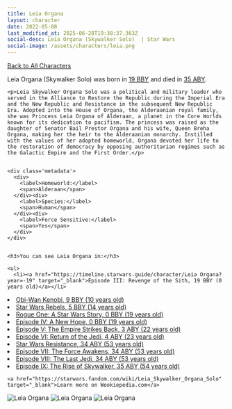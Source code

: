 ```yaml
---
title: Leia Organa
layout: character
date: 2022-05-08
last_modified_at: 2025-06-28T19:38:37.363Z
social-desc: Leia Organa (Skywalker Solo)  | Star Wars
social-image: /assets/characters/leia.png
---
```

<a href="/character" class="smaller">Back to All Characters</a>

<div class="character-profile container">
  <div class="col-10">
    <p>
    Leia Organa (Skywalker Solo)     was born in <a href="https://timeline.starwars.guide/character/Leia Organa?year=-19" target="_blank">19 BBY</a> and died in <a href="https://timeline.starwars.guide/character/Leia Organa?year=35" target="_blank">35 ABY</a>.        
    </p>

    <p>Leia Skywalker Organa Solo was a political and military leader who served in the Alliance to Restore the Republic during the Imperial Era and the New Republic and Resistance in the subsequent New Republic Era. Adopted into the House of Organa, the Alderaanian royal family, she was Princess Leia Organa of Alderaan, a planet in the Core Worlds known for its dedication to pacifism. The princess was raised as the daughter of Senator Bail Prestor Organa and his wife, Queen Breha Organa, making her the heir to the Alderaanian monarchy. Instilled with the values of her adopted homeworld, Organa devoted her life to the restoration of democracy by opposing authoritarian regimes such as the Galactic Empire and the First Order.</p>


    <div class='metadata'>
      <div>
        <label>Homeworld:</label>
        <span>Alderaan</span>
      </div><div>
        <label>Species:</label>
        <span>Human</span>
      </div><div>
        <label>Force Sensitive:</label>
        <span>Yes</span>
      </div>
    </div>


    <h3>You can see Leia Organa in:</h3>

    <ul>
      <li><a href="https://timeline.starwars.guide/character/Leia Organa?year=-19" target="_blank">Episode III: Revenge of the Sith, 19 BBY (0 years old)</a></li>
  <li><a href="https://timeline.starwars.guide/character/Leia Organa?year=-9" target="_blank">Obi-Wan Kenobi, 9 BBY (10 years old)</a></li>
  <li><a href="https://timeline.starwars.guide/character/Leia Organa?year=-5" target="_blank">Star Wars Rebels, 5 BBY (14 years old)</a></li>
  <li><a href="https://timeline.starwars.guide/character/Leia Organa?year=0" target="_blank">Rogue One: A Star Wars Story, 0 BBY (19 years old)</a></li>
  <li><a href="https://timeline.starwars.guide/character/Leia Organa?year=0" target="_blank">Episode IV: A New Hope, 0 BBY (19 years old)</a></li>
  <li><a href="https://timeline.starwars.guide/character/Leia Organa?year=3" target="_blank">Episode V: The Empire Strikes Back, 3 ABY (22 years old)</a></li>
  <li><a href="https://timeline.starwars.guide/character/Leia Organa?year=4" target="_blank">Episode VI: Return of the Jedi, 4 ABY (23 years old)</a></li>
  <li><a href="https://timeline.starwars.guide/character/Leia Organa?year=34" target="_blank">Star Wars Resistance, 34 ABY (53 years old)</a></li>
  <li><a href="https://timeline.starwars.guide/character/Leia Organa?year=34" target="_blank">Episode VII: The Force Awakens, 34 ABY (53 years old)</a></li>
  <li><a href="https://timeline.starwars.guide/character/Leia Organa?year=34" target="_blank">Episode VIII: The Last Jedi, 34 ABY (53 years old)</a></li>
  <li><a href="https://timeline.starwars.guide/character/Leia Organa?year=35" target="_blank">Episode IX: The Rise of Skywalker, 35 ABY (54 years old)</a></li>
    </ul>

    <a href="https://starwars.fandom.com/wiki/Leia_Skywalker_Organa_Solo" target="_blank">Learn more on Wookiepedia.com</a>
  </div>
  <div class="character_image col-2">
    <img src="https://timeline.starwars.guide//images/leia.png" alt="Leia Organa" />
<img src="https://timeline.starwars.guide//images/leia-old.png" alt="Leia Organa" />
    <img src="https://timeline.starwars.guide//images/leiayoung.png" alt="Leia Organa" />
    <ins class="adsbygoogle"
      style="display:block"
      data-ad-client="ca-pub-6056590143595280"
      data-ad-slot="1622037034"
      data-ad-format="auto"
      data-full-width-responsive="true"></ins>
    <script>
        (adsbygoogle = window.adsbygoogle || []).push({});
    </script>
  </div>
</div>
